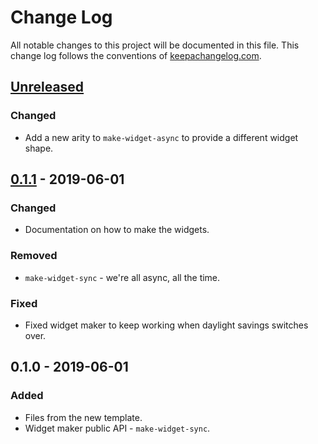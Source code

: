 # Change Log
All notable changes to this project will be documented in this file. This change log follows the conventions of [keepachangelog.com](http://keepachangelog.com/).

## [Unreleased]
### Changed
- Add a new arity to `make-widget-async` to provide a different widget shape.

## [0.1.1] - 2019-06-01
### Changed
- Documentation on how to make the widgets.

### Removed
- `make-widget-sync` - we're all async, all the time.

### Fixed
- Fixed widget maker to keep working when daylight savings switches over.

## 0.1.0 - 2019-06-01
### Added
- Files from the new template.
- Widget maker public API - `make-widget-sync`.

[Unreleased]: https://github.com/your-name/my-collections/compare/0.1.1...HEAD
[0.1.1]: https://github.com/your-name/my-collections/compare/0.1.0...0.1.1
